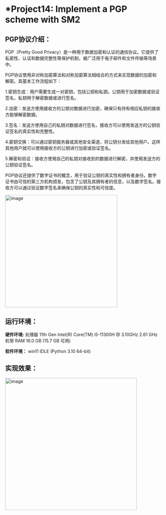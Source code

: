 # *Project14: Implement a PGP scheme with SM2
## PGP协议介绍：


PGP（Pretty Good Privacy）是一种用于数据加密和认证的通信协议。它提供了私密性、认证和数据完整性等保护机制，被广泛用于电子邮件和文件传输等场景中。

PGP协议使用非对称加密算法和对称加密算法相结合的方式来实现数据的加密和解密。其基本工作流程如下：

1.密钥生成：用户需要生成一对密钥，包括公钥和私钥。公钥用于加密数据或验证签名，私钥用于解密数据或进行签名。

2.加密：发送方使用接收方的公钥对数据进行加密，确保只有持有相应私钥的接收方能够解密数据。

3.签名：发送方使用自己的私钥对数据进行签名，接收方可以使用发送方的公钥验证签名的真实性和完整性。

4.密钥交换：可以通过密钥服务器或其他安全渠道，将公钥分发给其他用户。这样其他用户就可以使用接收方的公钥进行加密或验证签名。

5.解密和验证：接收方使用自己的私钥对接收到的数据进行解密，并使用发送方的公钥验证签名。

PGP协议还提供了数字证书的概念，用于验证公钥的真实性和拥有者身份。数字证书由可信的第三方机构颁发，包含了公钥及其拥有者的信息，以及数字签名。接收方可以通过验证数字签名来确保公钥的真实性和可信度。

<img width="363" alt="image" src="https://github.com/jixujin64/homework-group-37/assets/139337238/f5aa15b5-6b66-415d-a57f-451bef4ad1f6">

## 运行环境：
**硬件环境:** 处理器 11th Gen Intel(R) Core(TM) i5-11300H @ 3.10GHz 2.61 GHz 机带 RAM 16.0 GB (15.7 GB 可用)

**软件环境：** win11 IDLE (Python 3.10 64-bit)
## 实现效果：

<img width="426" alt="image" src="https://github.com/jixujin64/homework-group-37/assets/139337238/18f42f16-7387-4351-b0df-10a5d2306c94">
